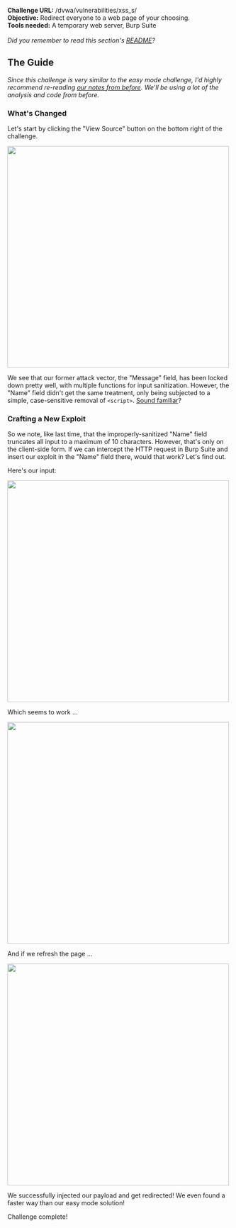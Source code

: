 <b>Challenge URL:</b> /dvwa/vulnerabilities/xss_s/
<br>
<b>Objective:</b> Redirect everyone to a web page of your choosing.
<br>
<b>Tools needed:</b> A temporary web server, Burp Suite
<br><br>
<i>Did you remember to read this section's <a href="https://github.com/keewenaw/dvwa-guide-2019/blob/master/medium/README.md" target="_blank">README</a>?</i>

<h2><b>The Guide</b></h2>

<i>Since this challenge is very similar to the easy mode challenge, I'd highly recommend re-reading <a href="https://github.com/keewenaw/dvwa-guide-2019/blob/master/low/Challenge%2012:%20XSS%20(Stored).md" target="_blank">our notes from before</a>. We'll be using a lot of the analysis and code from before.</i>

<h3><b>What's Changed</b></h3>

Let's start by clicking the "View Source" button on the bottom right of the challenge.

<img src="https://github.com/keewenaw/dvwa-guide-2019/blob/master/medium/screenshots/xssssource.png" width="500">

We see that our former attack vector, the "Message" field, has been locked down pretty well, with multiple functions for input sanitization. However, the "Name" field didn't get the same treatment, only being subjected to a simple, case-sensitive removal of <code>&#60;script&#62;</code>. <a href="https://github.com/keewenaw/dvwa-guide-2019/blob/master/medium/Challenge%2011:%20XSS%20(Reflected).md" target="_blank">Sound familiar</a>?

<h3><b>Crafting a New Exploit</b></h3>

So we note, like last time, that the improperly-sanitized "Name" field truncates all input to a maximum of 10 characters. However, that's only on the client-side form. If we can intercept the HTTP request in Burp Suite and insert our exploit in the "Name" field there, would that work? Let's find out.

Here's our input:

<img src="https://github.com/keewenaw/dvwa-guide-2019/blob/master/medium/screenshots/xsssburprepeaterin.png" width="500">

Which seems to work ...

<img src="https://github.com/keewenaw/dvwa-guide-2019/blob/master/medium/screenshots/xsssburprepeaterout.png" width="500">

And if we refresh the page ...

<img src="https://github.com/keewenaw/dvwa-guide-2019/blob/master/medium/screenshots/xssssuccess.png" width="500">

We successfully injected our payload and get redirected! We even found a faster way than our easy mode solution!

Challenge complete!
